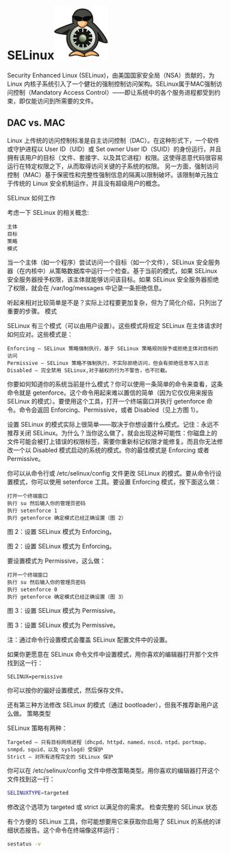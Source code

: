 # SELinux![img](../Image/s/selinux.png)
Security Enhanced Linux (SELinux)，由美国国家安全局（NSA）贡献的，为 Linux 内核子系统引入了一个健壮的强制控制访问架构。SELinux属于MAC强制访问控制（Mandatory Access Control）——即让系统中的各个服务进程都受到约束，即仅能访问到所需要的文件。

## DAC vs. MAC
Linux 上传统的访问控制标准是自主访问控制（DAC）。在这种形式下，一个软件或守护进程以 User ID（UID）或 Set owner User ID（SUID）的身份运行，并且拥有该用户的目标（文件、套接字、以及其它进程）权限。这使得恶意代码很容易运行在特定权限之下，从而取得访问关键的子系统的权限。
另一方面，强制访问控制（MAC）基于保密性和完整性强制信息的隔离以限制破坏。该限制单元独立于传统的 Linux 安全机制运作，并且没有超级用户的概念。

SELinux 如何工作

考虑一下 SELinux 的相关概念:

    主体
    目标
    策略
    模式

当一个主体（如一个程序）尝试访问一个目标（如一个文件），SELinux 安全服务器（在内核中）从策略数据库中运行一个检查。基于当前的模式，如果 SELinux 安全服务器授予权限，该主体就能够访问该目标。如果 SELinux 安全服务器拒绝了权限，就会在 /var/log/messages 中记录一条拒绝信息。

听起来相对比较简单是不是？实际上过程要更加复杂，但为了简化介绍，只列出了重要的步骤。
模式

SELinux 有三个模式（可以由用户设置）。这些模式将规定 SELinux 在主体请求时如何应对。这些模式是：

    Enforcing — SELinux 策略强制执行，基于 SELinux 策略规则授予或拒绝主体对目标的访问
    Permissive — SELinux 策略不强制执行，不实际拒绝访问，但会有拒绝信息写入日志
    Disabled — 完全禁用 SELinux,对于越权的行为不警告，也不拦截。

你要如何知道你的系统当前是什么模式？你可以使用一条简单的命令来查看，这条命令就是 getenforce。这个命令用起来难以置信的简单（因为它仅仅用来报告 SELinux 的模式）。要使用这个工具，打开一个终端窗口并执行 getenforce 命令。命令会返回 Enforcing、Permissive，或者 Disabled（见上方图 1）。

设置 SELinux 的模式实际上很简单——取决于你想设置什么模式。记住：永远不推荐关闭 SELinux。为什么？当你这么做了，就会出现这种可能性：你磁盘上的文件可能会被打上错误的权限标签，需要你重新标记权限才能修复。而且你无法修改一个以 Disabled 模式启动的系统的模式。你的最佳模式是 Enforcing 或者 Permissive。

你可以从命令行或 /etc/selinux/config 文件更改 SELinux 的模式。要从命令行设置模式，你可以使用 setenforce 工具。要设置 Enforcing 模式，按下面这么做：

    打开一个终端窗口
    执行 su 然后输入你的管理员密码
    执行 setenforce 1
    执行 getenforce 确定模式已经正确设置（图 2）

图 2：设置 SELinux 模式为 Enforcing。

图 2：设置 SELinux 模式为 Enforcing。

要设置模式为 Permissive，这么做：

    打开一个终端窗口
    执行 su 然后输入你的管理员密码
    执行 setenforce 0
    执行 getenforce 确定模式已经正确设置（图 3）

图 3：设置 SELinux 模式为 Permissive。

图 3：设置 SELinux 模式为 Permissive。

注：通过命令行设置模式会覆盖 SELinux 配置文件中的设置。

如果你更愿意在 SELinux 命令文件中设置模式，用你喜欢的编辑器打开那个文件找到这一行：

    SELINUX=permissive

你可以按你的偏好设置模式，然后保存文件。

还有第三种方法修改 SELinux 的模式（通过 bootloader），但我不推荐新用户这么做。
策略类型

SELinux 策略有两种：

    Targeted — 只有目标网络进程（dhcpd，httpd，named，nscd，ntpd，portmap，snmpd，squid，以及 syslogd）受保护
    Strict — 对所有进程完全的 SELinux 保护

你可以在 /etc/selinux/config 文件中修改策略类型。用你喜欢的编辑器打开这个文件找到这一行：

```bash
SELINUXTYPE=targeted
```

修改这个选项为 targeted 或 strict 以满足你的需求。
检查完整的 SELinux 状态

有个方便的 SELinux 工具，你可能想要用它来获取你启用了 SELinux 的系统的详细状态报告。这个命令在终端像这样运行：

```bash
sestatus -v
```
